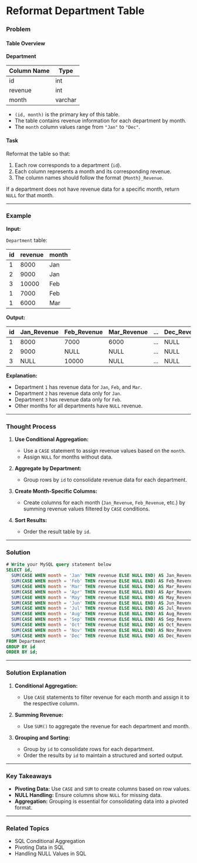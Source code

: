 # Reformat Department Table

### Problem

#### Table Overview

**Department**

| Column Name | Type    |
|-------------|---------|
| id          | int     |
| revenue     | int     |
| month       | varchar |

- `(id, month)` is the primary key of this table.
- The table contains revenue information for each department by month.
- The `month` column values range from `"Jan"` to `"Dec"`.

#### Task
Reformat the table so that:
1. Each row corresponds to a department (`id`).
2. Each column represents a month and its corresponding revenue.
3. The column names should follow the format `{Month}_Revenue`.

If a department does not have revenue data for a specific month, return `NULL` for that month.

---

### Example

**Input:**

`Department` table:

| id   | revenue | month |
|------|---------|-------|
| 1    | 8000    | Jan   |
| 2    | 9000    | Jan   |
| 3    | 10000   | Feb   |
| 1    | 7000    | Feb   |
| 1    | 6000    | Mar   |

**Output:**

| id   | Jan_Revenue | Feb_Revenue | Mar_Revenue | ... | Dec_Revenue |
|------|-------------|-------------|-------------|-----|-------------|
| 1    | 8000        | 7000        | 6000        | ... | NULL        |
| 2    | 9000        | NULL        | NULL        | ... | NULL        |
| 3    | NULL        | 10000       | NULL        | ... | NULL        |

**Explanation:**
- Department `1` has revenue data for `Jan`, `Feb`, and `Mar`.
- Department `2` has revenue data only for `Jan`.
- Department `3` has revenue data only for `Feb`.
- Other months for all departments have `NULL` revenue.

---

### Thought Process

1. **Use Conditional Aggregation:**
   - Use a `CASE` statement to assign revenue values based on the `month`.
   - Assign `NULL` for months without data.

2. **Aggregate by Department:**
   - Group rows by `id` to consolidate revenue data for each department.

3. **Create Month-Specific Columns:**
   - Create columns for each month (`Jan_Revenue`, `Feb_Revenue`, etc.) by summing revenue values filtered by `CASE` conditions.

4. **Sort Results:**
   - Order the result table by `id`.

---

### Solution

```sql
# Write your MySQL query statement below
SELECT id,
  SUM(CASE WHEN month = 'Jan' THEN revenue ELSE NULL END) AS Jan_Revenue,
  SUM(CASE WHEN month = 'Feb' THEN revenue ELSE NULL END) AS Feb_Revenue,
  SUM(CASE WHEN month = 'Mar' THEN revenue ELSE NULL END) AS Mar_Revenue,
  SUM(CASE WHEN month = 'Apr' THEN revenue ELSE NULL END) AS Apr_Revenue,
  SUM(CASE WHEN month = 'May' THEN revenue ELSE NULL END) AS May_Revenue,
  SUM(CASE WHEN month = 'Jun' THEN revenue ELSE NULL END) AS Jun_Revenue,
  SUM(CASE WHEN month = 'Jul' THEN revenue ELSE NULL END) AS Jul_Revenue,
  SUM(CASE WHEN month = 'Aug' THEN revenue ELSE NULL END) AS Aug_Revenue,
  SUM(CASE WHEN month = 'Sep' THEN revenue ELSE NULL END) AS Sep_Revenue,
  SUM(CASE WHEN month = 'Oct' THEN revenue ELSE NULL END) AS Oct_Revenue,
  SUM(CASE WHEN month = 'Nov' THEN revenue ELSE NULL END) AS Nov_Revenue,
  SUM(CASE WHEN month = 'Dec' THEN revenue ELSE NULL END) AS Dec_Revenue
FROM Department
GROUP BY id
ORDER BY id;
```

---

### Solution Explanation

1. **Conditional Aggregation:**
   - Use `CASE` statements to filter revenue for each month and assign it to the respective column.

2. **Summing Revenue:**
   - Use `SUM()` to aggregate the revenue for each department and month.

3. **Grouping and Sorting:**
   - Group by `id` to consolidate rows for each department.
   - Order the results by `id` to maintain a structured and sorted output.

---

### Key Takeaways

- **Pivoting Data:** Use `CASE` and `SUM` to create columns based on row values.
- **NULL Handling:** Ensure columns show `NULL` for missing data.
- **Aggregation:** Grouping is essential for consolidating data into a pivoted format.

---

### Related Topics
- SQL Conditional Aggregation
- Pivoting Data in SQL
- Handling NULL Values in SQL
